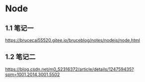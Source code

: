 # Node	

## 1.1 笔记一

https://brucecai55520.gitee.io/bruceblog/notes/nodejs/node.html

## 1.2 笔记二

https://blog.csdn.net/m0_52316372/article/details/124759435?spm=1001.2014.3001.5502
